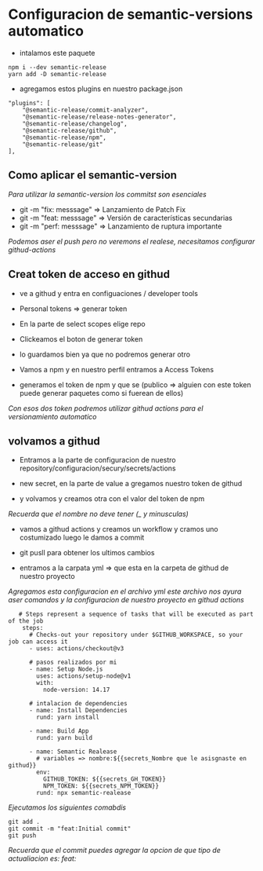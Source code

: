 # Configuracion de semantic-versions automatico

* intalamos este paquete 
```
npm i --dev semantic-release
yarn add -D semantic-release
```

* agregamos estos plugins en nuestro package.json
```
"plugins": [
    "@semantic-release/commit-analyzer",
    "@semantic-release/release-notes-generator",
    "@semantic-release/changelog",
    "@semantic-release/github",
    "@semantic-release/npm",
    "@semantic-release/git"
],
```

## Como aplicar el semantic-version
*Para utilizar la semantic-version los commitst son esenciales*
* git -m "fix: messsage" => Lanzamiento de Patch Fix
* git -m "feat: messsage" => Versión de características secundarias
* git -m "perf: messsage" => Lanzamiento de ruptura importante

*Podemos aser el push pero no veremons el realese, necesitamos configurar githud-actions*

## Creat token de acceso en githud
* ve a githud y entra en configuaciones / developer tools

* Personal tokens => generar token

* En la parte de select scopes elige repo

* Clickeamos el boton de generar token

* lo guardamos bien ya que no podremos generar otro

* Vamos a npm y en nuestro perfil entramos a Access Tokens

* generamos el token de npm y que se (publico => alguien con este token puede generar paquetes como si fuerean de ellos)

*Con esos dos token podremos utilizar githud actions para el versionamiento automatico*

## volvamos a githud

* Entramos a la parte de configuracion de nuestro repository/configuracion/secury/secrets/actions

* new secret, en la parte de value a gregamos nuestro token de githud

* y volvamos y creamos otra con el valor del token de npm

*Recuerda que el nombre no deve tener (_ y minusculas)*

* vamos a githud actions y creamos un workflow y cramos uno costumizado luego le damos a commit

* git pusll para obtener los ultimos cambios

* entramos a la carpata yml => que esta en la carpeta de githud de nuestro proyecto

*Agregamos esta configuracion en el archivo yml este archivo nos ayura aser comandos y la configuracion de nuestro proyecto en  githud actions*
```
   # Steps represent a sequence of tasks that will be executed as part of the job
    steps:
      # Checks-out your repository under $GITHUB_WORKSPACE, so your job can access it
      - uses: actions/checkout@v3

      # pasos realizados por mi 
      - name: Setup Node.js
        uses: actions/setup-node@v1
        with: 
          node-version: 14.17

      # intalacion de dependencies
      - name: Install Dependencies
        rund: yarn install

      - name: Build App
        rund: yarn build

      - name: Semantic Realease
        # variables => nombre:${{secrets_Nombre que le asisgnaste en githud}}
        env: 
          GITHUB_TOKEN: ${{secrets_GH_TOKEN}}
          NPM_TOKEN: ${{secrets_NPM_TOKEN}}
        rund: npx semantic-realease
```

*Ejecutamos los siguientes comabdis*
```
git add .
git commit -m "feat:Initial commit"
git push
```
*Recuerda que el commit puedes agregar la opcion de que tipo de actualiacion es: feat:*
